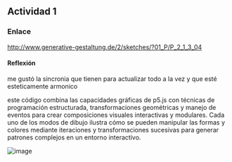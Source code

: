 ## Actividad 1 

### Enlace 
http://www.generative-gestaltung.de/2/sketches/?01_P/P_2_1_3_04

#### Reflexión 
me gustó la sincronia que tienen para actualizar todo a la vez y que esté esteticamente armonico 

este código combina las capacidades gráficas de p5.js con técnicas de programación estructurada, transformaciones geométricas y manejo de eventos para crear composiciones visuales interactivas y modulares. Cada uno de los modos de dibujo ilustra cómo se pueden manipular las formas y colores mediante iteraciones y transformaciones sucesivas para generar patrones complejos en un entorno interactivo.

![image](https://github.com/user-attachments/assets/868a0c27-9973-4b8e-8b63-ceedd69c5994)

